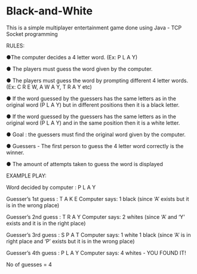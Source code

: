# Black-and-White
This is a simple multiplayer entertainment game done using Java - TCP Socket programming

RULES:

●The computer decides a 4 letter word. (Ex: P L A Y)

● The players must guess the word given by the computer.

● The players must guess the word by prompting different 4 letter words.
 (Ex: C R E W, A W A Y, T R A Y etc)
 
● If the word guessed by the guessers has the same letters as in the original word (P L A Y) but in different positions then it is a black letter.

● If the word guessed by the guessers has the same letters as in the original word (P L A Y) and in the same position then it is a white letter.

● Goal : the guessers must find the original word given by the computer.

● Guessers - The first person to guess the 4 letter word correctly is the winner.

● The amount of attempts taken to guess the word is displayed

EXAMPLE PLAY:

Word decided by computer : P L A Y

Guesser’s 1st guess : T A K E
Computer says: 1 black
(since ‘A’ exists but it is in the wrong place)

Guesser’s 2nd guess : T R A Y
Computer says: 2 whites
(since ‘A’ and ‘Y’ exists and it is in the right place)

Guesser’s 3rd guess : S P A T
Computer says: 1 white 1 black
(since ‘A’ is in right place and ‘P’ exists but it is in the wrong place)

Guesser’s 4th guess : P L A Y
Computer says: 4 whites - YOU FOUND IT!

No of guesses = 4
